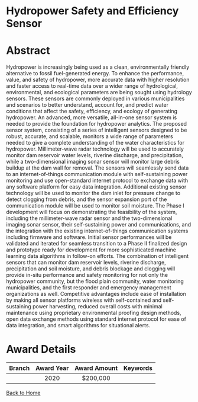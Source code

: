 
Hydropower Safety and Efficiency Sensor
=======================================

# Abstract


Hydropower is increasingly being used as a clean, environmentally friendly alternative to fossil fuel-generated energy. To enhance the performance, value, and safety of hydropower, more accurate data with higher resolution and faster access to real-time data over a wider range of hydrological, environmental, and ecological parameters are being sought using hydrology sensors. These sensors are commonly deployed in various municipalities and scenarios to better understand, account for, and predict water conditions that affect the safety, efficiency, and ecology of generating hydropower. An advanced, more versatile, all-in-one sensor system is needed to provide the foundation for hydropower analytics. The proposed sensor system, consisting of a series of intelligent sensors designed to be robust, accurate, and scalable, monitors a wide range of parameters needed to give a complete understanding of the water characteristics for hydropower. Millimeter-wave radar technology will be used to accurately monitor dam reservoir water levels, riverine discharge, and precipitation, while a two-dimensional imaging sonar sensor will monitor large debris buildup at the dam wall for removal. The sensors will seamlessly send data to an internet-of-things communication module with self-sustaining power monitoring and use open-standard internet protocol to exchange data with any software platform for easy data integration. Additional existing sensor technology will be used to monitor the dam inlet for pressure change to detect clogging from debris, and the sensor expansion port of the communication module will be used to monitor soil moisture. The Phase I development will focus on demonstrating the feasibility of the system, including the millimeter-wave radar sensor and the two-dimensional imaging sonar sensor, their self-sustaining power and communications, and the integration with the existing internet-of-things communication systems including firmware and software. Initial sensor performances will be validated and iterated for seamless transition to a Phase II finalized design and prototype ready for development for more sophisticated machine learning data algorithms in follow-on efforts. The combination of intelligent sensors that can monitor dam reservoir levels, riverine discharge, precipitation and soil moisture, and debris blockage and clogging will provide in-situ performance and safety monitoring for not only the hydropower community, but the flood plain community, water monitoring municipalities, and the first responder and emergency management organizations as well. Competitive advantages include ease of installation by making all sensor platforms wireless with self-contained and self-sustaining power harvesting, reduced overall costs with minimal maintenance using proprietary environmental proofing design methods, open data exchange methods using standard internet protocol for ease of data integration, and smart algorithms for situational alerts.  

# Award Details

|Branch|Award Year|Award Amount|Keywords|
| :---: | :---: | :---: | :---: |
||2020|$200,000||
  
  


[Back to Home](https://github.com/chrischow/dod_sbir_awards/Reports/JT/#25)